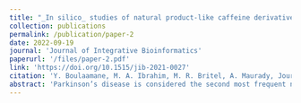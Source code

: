 ```yaml
---
title: "_In silico_ studies of natural product-like caffeine derivatives as potential MAO-B inhibitors/AA<sub>2A</sub>R antagonists for the treatment of Parkinson's disease"
collection: publications
permalink: /publication/paper-2
date: 2022-09-19
journal: 'Journal of Integrative Bioinformatics'
paperurl: '/files/paper-2.pdf'
link: 'https://doi.org/10.1515/jib-2021-0027'
citation: 'Y. Boulaamane, M. A. Ibrahim, M. R. Britel, A. Maurady, Journal of Integrative Bioinformatics 2022, DOI 10.1515/jib-2021-0027.'
abstract: 'Parkinson’s disease is considered the second most frequent neurodegenerative disease. It is described by the loss of dopaminergic neurons in the mid-brain. For many decades, L-DOPA has been considered as the gold standard for treating Parkinson’s disease motor symptoms, however, due to the decrease of efficacy, in the long run, there is an urgent need for novel antiparkinsonian drugs. Caffeine derivatives have been reported several times for their neuroprotective properties and dual blockade of monoamine oxidase (MAO) and adenosine A2A receptors (AA2AR). Natural products are currently attracting more focus due to structural diversity and safety in contrast to synthetic drugs. In the present work, computational studies were conducted on natural product-like caffeine derivatives to search for novel potent candidates acting as dual MAO-B inhibitors/AA2AR antagonists for Parkinson’s disease. Our findings revealed two natural products among the top hits: CNP0202316 and CNP0365210 fulfill the requirements of drugs acting on the brain. The selected lead compounds were further studied using molecular dynamics simulation to assess their stability with MAO-B. Current findings might shift the interest towards natural-based compounds and could be exploited to further optimize caffeine derivatives into a successful dual-target-directed drug for managing and halting the neuronal damage in Parkinson’s disease patients.'
---
```


